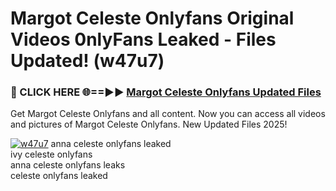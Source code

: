 # Margot Celeste Onlyfans Original Videos 0nlyFans Leaked - Files Updated! (w47u7)

<h3>🔴 CLICK HERE 🌐==►► <a href="https://tinyurl.com/x26r9saj" rel="nofollow">Margot Celeste Onlyfans Updated Files</a></h3>

Get Margot Celeste Onlyfans and all content. Now you can access all videos and pictures of Margot Celeste Onlyfans. New Updated Files 2025!

[![w47u7](https://i.imgur.com/LkgZPqh.gif)](https://tinyurl.com/x26r9saj)
anna celeste onlyfans leaked<br>
ivy celeste onlyfans<br>
anna celeste onlyfans leaks<br>
celeste onlyfans leaked